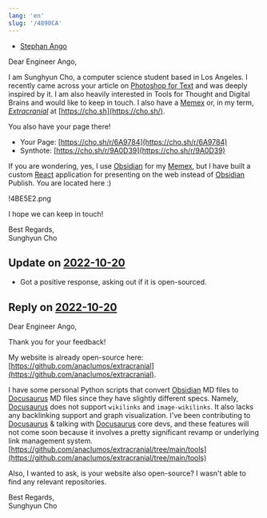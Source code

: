 ```yaml
---
lang: 'en'
slug: '/4890CA'
---
```


- [Stephan Ango](./../.././docs/pages/Stephan%20Ango.md)

Dear Engineer Ango,

I am Sunghyun Cho, a computer science student based in Los Angeles.
I recently came across your article on [Photoshop for Text](./../.././docs/pages/Photoshop%20for%20Text.md) and was deeply inspired by it.
I am also heavily interested in Tools for Thought and Digital Brains and would like to keep in touch.
I also have a [Memex](./../.././docs/pages/Memex.md) or, in my term, _[Extracranial](./../.././docs/pages/Extracranial.md)_ at [https://cho.sh](https://cho.sh/).

You also have your page there!

- Your Page: [https://cho.sh/r/6A9784](https://cho.sh/r/6A9784)
- Synthote: [https://cho.sh/r/9A0D39](https://cho.sh/r/9A0D39)

If you are wondering, yes, I use [Obsidian](./../.././docs/pages/Obsidian.md) for my [Memex](./../.././docs/pages/Memex.md), but I have built a custom [React](./../.././docs/pages/React.md) application for presenting on the web instead of [Obsidian](./../.././docs/pages/Obsidian.md) Publish.
You are located here :)

!4BE5E2.png

I hope we can keep in touch!

Best Regards,  
Sunghyun Cho

## Update on [2022-10-20](./../.././docs/journals/2022-10-20.md)

- Got a positive response, asking out if it is open-sourced.

## Reply on [2022-10-20](./../.././docs/journals/2022-10-20.md)

Dear Engineer Ango,

Thank you for your feedback!

My website is already open-source here: [https://github.com/anaclumos/extracranial](https://github.com/anaclumos/extracranial).

I have some personal Python scripts that convert [Obsidian](./../.././docs/pages/Obsidian.md) MD files to [Docusaurus](./../.././docs/pages/Docusaurus.md) MD files since they have slightly different specs.
Namely, [Docusaurus](./../.././docs/pages/Docusaurus.md) does not support `wikilinks` and `image-wikilinks`.
It also lacks any backlinking support and graph visualization.
I've been contributing to [Docusaurus](./../.././docs/pages/Docusaurus.md) & talking with [Docusaurus](./../.././docs/pages/Docusaurus.md) core devs, and these features will not come soon because it involves a pretty significant revamp or underlying link management system. [https://github.com/anaclumos/extracranial/tree/main/tools](https://github.com/anaclumos/extracranial/tree/main/tools)

Also, I wanted to ask, is your website also open-source? I wasn't able to find any relevant repositories.

Best Regards,  
Sunghyun Cho

<head>
  <html lang="en-US"/>
</head>
